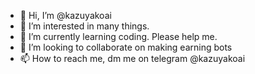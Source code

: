 - 👋 Hi, I’m @kazuyakoai
- 👀 I’m interested in many things.
- 🌱 I’m currently learning coding. Please help me.
- 💞️ I’m looking to collaborate on making earning bots
- 📫 How to reach me, dm me on telegram @kazuyakoai 

<!---
kazuyakoai/kazuyakoai is a ✨ special ✨ repository because its `README.md` (this file) appears on your GitHub profile.
You can click the Preview link to take a look at your changes.
--->
